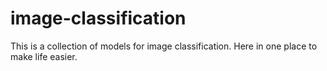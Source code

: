 # image-classification
This is a collection of models for image classification. Here in one place to make life easier.
